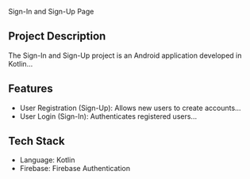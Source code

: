 Sign-In and Sign-Up Page

## Project Description
The Sign-In and Sign-Up project is an Android application developed in Kotlin...

## Features
- User Registration (Sign-Up): Allows new users to create accounts...
- User Login (Sign-In): Authenticates registered users...

## Tech Stack
- Language: Kotlin
- Firebase: Firebase Authentication


